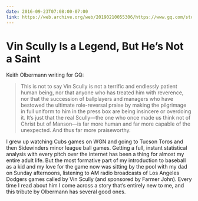 ```yaml
---
date: 2016-09-23T07:08:00-07:00
link: https://web.archive.org/web/20190210055306/https://www.gq.com/story/vin-scully-is-a-legend-but-not-a-saint
---
```


# Vin Scully Is a Legend, But He’s Not a Saint

Keith Olbermann writing for GQ:

> This is not to say Vin Scully is not a terrific and endlessly patient human
> being, nor that anyone who has treated him with reverence, nor that the
> succession of ballplayers and managers who have bestowed the ultimate
> role-reversal praise by making the pilgrimage in full uniform to him in the
> press box are being insincere or overdoing it. It’s just that the real
> Scully—the one who once made us think not of Christ but of Manson—is far more
> human and far more capable of the unexpected. And thus far more praiseworthy.

I grew up watching Cubs games on WGN and going to Tucson Toros and then
Sidewinders minor league ball games. Getting a full, instant statistical
analysis with every pitch over the internet has been a thing for almost my
entire adult life. But the most formative part of my introduction to baseball as
a kid and my love for the game now was sitting by the pool with my dad on Sunday
afternoons, listening to AM radio broadcasts of Los Angeles Dodgers games called
by Vin Scully (and sponsored by Farmer John). Every time I read about him I come
across a story that’s entirely new to me, and this tribute by Olbermann has
several good ones.

